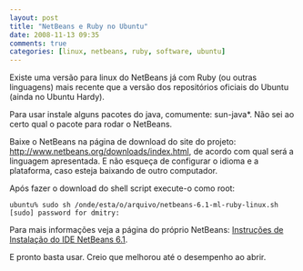 ```yaml
---
layout: post
title: "NetBeans e Ruby no Ubuntu"
date: 2008-11-13 09:35
comments: true
categories: [linux, netbeans, ruby, software, ubuntu]
---
```


Existe uma versão para linux do NetBeans já com Ruby (ou outras linguagens) mais recente que a versão dos repositórios oficiais do Ubuntu (ainda no Ubuntu Hardy).

Para usar instale alguns pacotes do java, comumente: sun-java*. Não sei ao certo qual o pacote para rodar o NetBeans.

Baixe o NetBeans na página de download do site do projeto: http://www.netbeans.org/downloads/index.html, de acordo com qual será a linguagem apresentada. E não esqueça de configurar o idioma e a plataforma, caso esteja baixando de outro computador.

Após fazer o download do shell script execute-o como root:

    ubuntu% sudo sh /onde/esta/o/arquivo/netbeans-6.1-ml-ruby-linux.sh
    [sudo] password for dmitry:

Para mais informações veja a página do próprio NetBeans: [Instruções de Instalação do IDE NetBeans 6.1](http://www.netbeans.org/community/releases/61/install_pt_BR.html).

E pronto basta usar. Creio que melhorou até o desempenho ao abrir.

